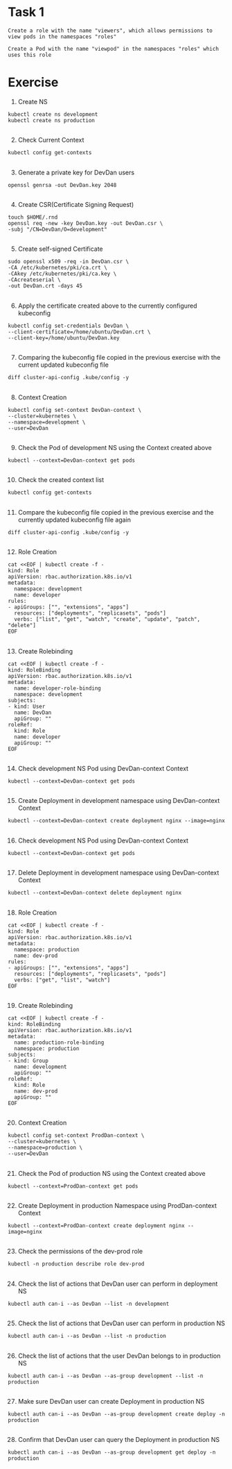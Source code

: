 # Task 1
```
Create a role with the name "viewers", which allows permissions to view pods in the namespaces "roles"

Create a Pod with the name "viewpod" in the namespaces "roles" which uses this role
```


# Exercise


1. Create NS
```
kubectl create ns development
kubectl create ns production
```

##

2. Check Current Context
```
kubectl config get-contexts
```

##

3. Generate a private key for DevDan users
```
openssl genrsa -out DevDan.key 2048
```

##

4. Create CSR(Certificate Signing Request)
```
touch $HOME/.rnd
openssl req -new -key DevDan.key -out DevDan.csr \
-subj "/CN=DevDan/O=development"
```

##

5. Create self-signed Certificate
```
sudo openssl x509 -req -in DevDan.csr \
-CA /etc/kubernetes/pki/ca.crt \
-CAkey /etc/kubernetes/pki/ca.key \
-CAcreateserial \
-out DevDan.crt -days 45
```

##

6. Apply the certificate created above to the currently configured kubeconfig
```
kubectl config set-credentials DevDan \
--client-certificate=/home/ubuntu/DevDan.crt \
--client-key=/home/ubuntu/DevDan.key
```

##

7. Comparing the kubeconfig file copied in the previous exercise with the current updated kubeconfig file
```
diff cluster-api-config .kube/config -y
```

##

8. Context Creation
```
kubectl config set-context DevDan-context \
--cluster=kubernetes \
--namespace=development \
--user=DevDan
```

##

9. Check the Pod of development NS using the Context created above
```
kubectl --context=DevDan-context get pods
```

##

10. Check the created context list
```
kubectl config get-contexts
```

##

11. Compare the kubeconfig file copied in the previous exercise and the currently updated kubeconfig file again
```
diff cluster-api-config .kube/config -y
```

##

12. Role Creation
```
cat <<EOF | kubectl create -f -
kind: Role
apiVersion: rbac.authorization.k8s.io/v1
metadata:
  namespace: development
  name: developer
rules:
- apiGroups: ["", "extensions", "apps"]
  resources: ["deployments", "replicasets", "pods"]
  verbs: ["list", "get", "watch", "create", "update", "patch", "delete"]
EOF
```

##

13. Create Rolebinding
```
cat <<EOF | kubectl create -f -
kind: RoleBinding
apiVersion: rbac.authorization.k8s.io/v1
metadata:
  name: developer-role-binding
  namespace: development
subjects:
- kind: User
  name: DevDan
  apiGroup: ""
roleRef:
  kind: Role
  name: developer
  apiGroup: ""
EOF
```

##

14. Check development NS Pod using DevDan-context Context
```
kubectl --context=DevDan-context get pods
```

##

15. Create Deployment in development namespace using DevDan-context Context
```
kubectl --context=DevDan-context create deployment nginx --image=nginx
```

##

16. Check development NS Pod using DevDan-context Context
```
kubectl --context=DevDan-context get pods
```

##

17. Delete Deployment in development namespace using DevDan-context Context
```
kubectl --context=DevDan-context delete deployment nginx
```

##

18. Role Creation
```
cat <<EOF | kubectl create -f -
kind: Role
apiVersion: rbac.authorization.k8s.io/v1
metadata:
  namespace: production
  name: dev-prod
rules:
- apiGroups: ["", "extensions", "apps"]
  resources: ["deployments", "replicasets", "pods"]
  verbs: ["get", "list", "watch"]
EOF
```

##

19. Create Rolebinding
```
cat <<EOF | kubectl create -f -
kind: RoleBinding
apiVersion: rbac.authorization.k8s.io/v1
metadata:
  name: production-role-binding
  namespace: production        
subjects:
- kind: Group
  name: development
  apiGroup: ""
roleRef:
  kind: Role
  name: dev-prod                
  apiGroup: ""
EOF
```

##

20. Context Creation
```
kubectl config set-context ProdDan-context \
--cluster=kubernetes \
--namespace=production \
--user=DevDan
```

##

21. Check the Pod of production NS using the Context created above
```
kubectl --context=ProdDan-context get pods
```

##

22. Create Deployment in production Namespace using ProdDan-context Context
```
kubectl --context=ProdDan-context create deployment nginx --image=nginx
```

##

23. Check the permissions of the dev-prod role
```
kubectl -n production describe role dev-prod
```

##

24. Check the list of actions that DevDan user can perform in deployment NS
```
kubectl auth can-i --as DevDan --list -n development
```

##

25. Check the list of actions that DevDan user can perform in production NS
```
kubectl auth can-i --as DevDan --list -n production
```

##

26. Check the list of actions that the user DevDan belongs to in production NS
```
kubectl auth can-i --as DevDan --as-group development --list -n production
```

##

27. Make sure DevDan user can create Deployment in production NS
```
kubectl auth can-i --as DevDan --as-group development create deploy -n production
```

##

28. Confirm that DevDan user can query the Deployment in production NS
```
kubectl auth can-i --as DevDan --as-group development get deploy -n production
```
